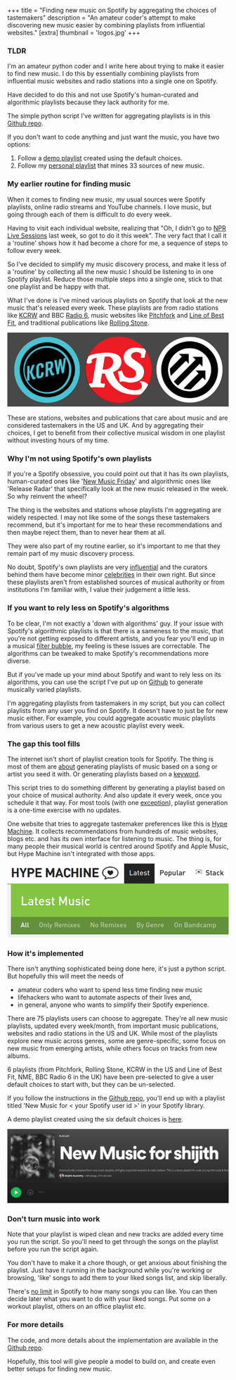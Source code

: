 +++
title = "Finding new music on Spotify by aggregating the choices of tastemakers"
description = "An amateur coder's attempt to make discovering new music easier by combining playlists from influential websites."
[extra]
thumbnail = 'logos.jpg'
+++

### TLDR
I'm an amateur python coder and I write here about trying to make it easier to find new music. I do this by essentially combining playlists from influential music websites and radio stations into a single one on Spotify. 

Have decided to do this and not use Spotify's human-curated and algorithmic playlists because they lack authority for me.

The simple python script I've written for aggregating playlists is in this [Github repo](https://github.com/shijithpk/music-discovery).

If you don't want to code anything and just want the music, you have two options:
1. Follow a [demo playlist](https://open.spotify.com/playlist/0kqXhlpDiRbab64ip8g8Ap) created using the default choices.
2. Follow my [personal playlist](https://open.spotify.com/playlist/3XidTKBIpsGymPCjlN7kZH) that mines 33 sources of new music.  

### My earlier routine for finding music
When it comes to finding new music, my usual sources were Spotify playlists, online radio streams and YouTube channels. I love music, but going through each of them is difficult to do every week. 

Having to visit each individual website, realizing that "Oh, I didn't go to [NPR Live Sessions](https://livesessions.npr.org/) last week, so got to do it this week". The very fact that I call it a 'routine' shows how it had become a chore for me, a sequence of steps to follow every week. 

So I've decided to simplify my music discovery process, and make it less of a 'routine' by collecting all the new music I should be listening to in one Spotify playlist. Reduce those multiple steps into a single one, stick to that one playlist and be happy with that.

What I've done is I've mined various playlists on Spotify that look at the new music that's released every week. These playlists are from radio stations like [KCRW](https://www.kcrw.com/) and BBC [Radio 6](bbc.co.uk/6music), music websites like [Pitchfork](https://pitchfork.com/) and [Line of Best Fit](https://www.thelineofbestfit.com/), and traditional publications like [Rolling Stone](https://www.rollingstone.com/).

![Logos of music tastemakers](logos_2.jpg)

These are stations, websites and publications that care about music and are considered tastemakers in the US and UK. And by aggregating their choices, I get to benefit from their collective musical wisdom in one playlist without investing hours of my time.

### Why I'm not using Spotify's own playlists
If you're a Spotify obsessive, you could point out that it has its own playlists, human-curated ones like '[New Music Friday](https://open.spotify.com/playlist/37i9dQZF1DX4JAvHpjipBk)' and algorithmic ones like 'Release Radar' that specifically look at the new music released in the week. So why reinvent the wheel?

The thing is the websites and stations whose playlists I'm aggregating are widely respected. I may not like some of the songs these tastemakers recommend, but it's important for me to hear these recommendations and then maybe reject them, than to never hear them at all.

They were also part of my routine earlier, so it's important to me that they remain part of my music discovery process.

No doubt, Spotify's own playlists are very [influential](https://www.theguardian.com/music/2019/apr/28/streaming-music-algorithms-spotify) and the curators behind them have become minor [celebrities](https://edmreviewer.com/2020/04/20/austin-kramer-the-god-of-edm/) in their own right. But since these playlists aren't from established sources of musical authority or from institutions I'm familiar with, I value their judgement a little less.

### If you want to rely less on Spotify's algorithms
To be clear, I'm not exactly a 'down with algorithms' guy.  If your issue with Spotify's algorithmic playlists is that there is a sameness to the music, that you're not getting exposed to different artists, and you fear you'll end up in a musical [filter bubble](https://www.reddit.com/r/LetsTalkMusic/comments/g8m4m2/spotify_radio_from_song_or_album_is_it_just_me_or/), my feeling is these issues are correctable. The algorithms can be tweaked to make Spotify's recommendations more diverse. 

But if you've made up your mind about Spotify and want to rely less on its algorithms, you can use the script I've put up on [Github](https://github.com/shijithpk/music-discovery) to generate musically varied playlists.

I'm aggregating playlists from tastemakers in my script, but you can collect playlists from any user you find on Spotify. It doesn't have to just be for new music either. For example, you could aggregate acoustic music playlists from various users to get a new acoustic playlist every week.

### The gap this tool fills
The internet isn't short of playlist creation tools for Spotify. The thing is most of them are [about](https://dubolt.com/) generating playlists of music based on a song or artist you seed it with. Or generating playlists based on a [keyword](http://playlistminer.playlistmachinery.com/).

This script tries to do something different by generating a playlist based on your choice of musical authority. And also update it every week, once you schedule it that way. For most tools (with one [exception](https://mixtapemanager.ca/)), playlist generation is a one-time exercise with no updates.

One website that tries to aggregate tastemaker preferences like this is [Hype Machine](https://hypem.com). It collects recommendations from hundreds of music websites, blogs etc. and has its own interface for listening to music. The thing is, for many people their musical world is centred around Spotify and Apple Music, but Hype Machine isn't integrated with those apps.

[![Screenshot of Hype Machine](hypemachine.png)](https://hypem.com/latest)

### How it's implemented
There isn't anything sophisticated being done here, it's just a python script. But hopefully this will meet the needs of 
* amateur coders who want to spend less time finding new music
* lifehackers who want to automate aspects of their lives and, 
* in general, anyone who wants to simplify their Spotify experience.

There are 75 playlists users can choose to aggregate. They're all new music playlists, updated every week/month, from important music publications, websites and radio stations in the US and UK. While most of the playlists explore new music across genres, some are genre-specific, some focus on new music from emerging artists, while others focus on tracks from new albums. 

6 playlists (from Pitchfork, Rolling Stone, KCRW in the US and Line of Best Fit, NME, BBC Radio 6 in the UK) have been pre-selected to give a user default choices to start with, but they can be un-selected.

If you follow the instructions in the [Github repo](https://github.com/shijithpk/music-discovery), you'll end up with a playlist titled 'New Music for \< your Spotify user id \>' in your Spotify library.

A demo playlist created using the six default choices is [here](https://open.spotify.com/playlist/0kqXhlpDiRbab64ip8g8Ap).

[![Screenshot of spotify playlist](playlist_screenshot.png)](https://open.spotify.com/playlist/0kqXhlpDiRbab64ip8g8Ap)

### Don't turn music into work
Note that your playlist is wiped clean and new tracks are added every time you run the script. So you'll need to get through the songs on the playlist before you run the script again. 

You don't have to make it a chore though, or get anxious about finishing the playlist. Just have it running in the background while you're working or browsing, 'like' songs to add them to your liked songs list, and skip liberally. 

There's [no limit](https://www.theverge.com/2020/5/26/21270409/spotify-song-library-limit-removed-music-downloads-playlists-feature) in Spotify to how many songs you can like. You can then decide later what you want to do with your liked songs. Put some on a workout playlist, others on an office playlist etc.

### For more details
The code, and more details about the implementation are available in the [Github repo](https://github.com/shijithpk/music-discovery).

Hopefully, this tool will give people a model to build on, and create even better setups for finding new music.
